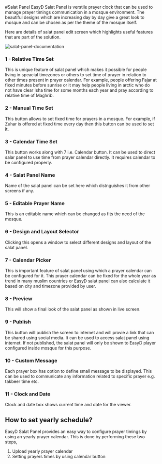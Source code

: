 #Salat Panel 
EasyD Salat Panel is verstile prayer clock that can be used to manage prayer timings communication in a mosque environment. The beautiful designs which are increasing day by day give a great look to mosque and can be chosen as per the theme of the mosque itself. 

Here are details of salat panel edit screen which highlights useful features that are part of the solution.

![salat-panel-documentation](https://user-images.githubusercontent.com/52357831/188735792-5c9d6e7f-3b20-4d1e-a1a0-5e41ab4941b3.png)

### 1 - Relative Time Set
This is unique feature of salat panel which makes it possible for people living in speacial timezones or others to set time of prayer in relation to other times present in prayer calendar. For example, people offering Fajar at fixed minutes before sunrise or it may help people living in arctic who do not have clear Isha time for some months each year and pray according to relative time of Maghrib.

### 2 - Manual Time Set
This button allows to set fixed time for prayers in a mosque. For example, if Zuhar is offered at fixed time every day then this button can be used to set it. 

### 3 - Calendar Time Set
This button works along with 7 i.e. Calendar button. It can be used to direct salar panel to use time from prayer calendar directly. It requires calendar to be configured properly.

### 4 - Salat Panel Name
Name of the salat panel can be set here which distnguishes it from other screens if any.

### 5 - Editable Prayer Name
This is an editable name which can be changed as fits the need of the mosque.

### 6 - Design and Layout Selector
Clicking this opens a window to select different designs and layout of the salat panel.

### 7 - Calendar Picker
This is important feature of salat panel using which a prayer calendar can be configured for it. This prayer calendar can be fixed for the whole year as trend in many muslim countries or EasyD salat panel can also calculate it based on city and timezone provided by user. 

### 8 - Preview
This will show a final look of the salat panel as shown in live screen.

### 9 - Publish
This button will publish the screen to internet and will provie a link that can be shared using social media. It can be used to access salat panel using internet. If not published, the salat panel will only be shown to EasyD player configured inside mosque for this purpose.

### 10 - Custom Message
Each prayer box has option to define small message to be displayed. This can be used to communicate any information related to specific prayer e.g. takbeer time etc.

### 11 - Clock and Date
Clock and date box shows current time and date for the viewer.

## How to set yearly schedule?
EasyD Salat Panel provides an easy way to configure prayer timings by using an yearly prayer calendar. This is done by performing these two steps,
1. Upload yearly prayer calendar 
2. Setting prayers times by using calendar button
